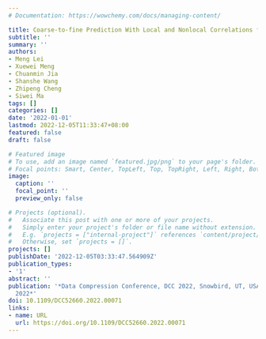 ```yaml
---
# Documentation: https://wowchemy.com/docs/managing-content/

title: Coarse-to-fine Prediction With Local and Nonlocal Correlations for Intra Coding
subtitle: ''
summary: ''
authors:
- Meng Lei
- Xuewei Meng
- Chuanmin Jia
- Shanshe Wang
- Zhipeng Cheng
- Siwei Ma
tags: []
categories: []
date: '2022-01-01'
lastmod: 2022-12-05T11:33:47+08:00
featured: false
draft: false

# Featured image
# To use, add an image named `featured.jpg/png` to your page's folder.
# Focal points: Smart, Center, TopLeft, Top, TopRight, Left, Right, BottomLeft, Bottom, BottomRight.
image:
  caption: ''
  focal_point: ''
  preview_only: false

# Projects (optional).
#   Associate this post with one or more of your projects.
#   Simply enter your project's folder or file name without extension.
#   E.g. `projects = ["internal-project"]` references `content/project/deep-learning/index.md`.
#   Otherwise, set `projects = []`.
projects: []
publishDate: '2022-12-05T03:33:47.564909Z'
publication_types:
- '1'
abstract: ''
publication: '*Data Compression Conference, DCC 2022, Snowbird, UT, USA, March 22-25,
  2022*'
doi: 10.1109/DCC52660.2022.00071
links:
- name: URL
  url: https://doi.org/10.1109/DCC52660.2022.00071
---
```

